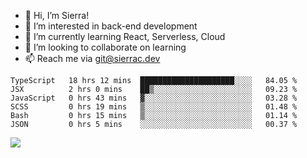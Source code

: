 - 👋 Hi, I’m Sierra!
- 👀 I’m interested in back-end development
- 🌱 I’m currently learning React, Serverless, Cloud
- 💞️ I’m looking to collaborate on learning
- 📫 Reach me via git@sierrac.dev

<!--START_SECTION:waka-->

```text
TypeScript   18 hrs 12 mins  █████████████████████░░░░   84.05 %
JSX          2 hrs 0 mins    ██▒░░░░░░░░░░░░░░░░░░░░░░   09.23 %
JavaScript   0 hrs 43 mins   ▓░░░░░░░░░░░░░░░░░░░░░░░░   03.28 %
SCSS         0 hrs 19 mins   ▒░░░░░░░░░░░░░░░░░░░░░░░░   01.48 %
Bash         0 hrs 15 mins   ▒░░░░░░░░░░░░░░░░░░░░░░░░   01.14 %
JSON         0 hrs 5 mins    ░░░░░░░░░░░░░░░░░░░░░░░░░   00.37 %
```

<!--END_SECTION:waka-->


![](https://hit.yhype.me/github/profile?user_id=7351311)
